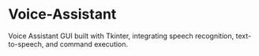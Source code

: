 # Voice-Assistant
Voice Assistant GUI built with Tkinter, integrating speech recognition, text-to-speech, and command execution.
